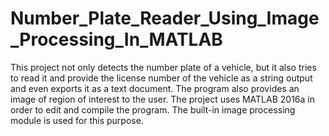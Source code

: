 # Number_Plate_Reader_Using_Image_Processing_In_MATLAB
This project not only detects the number plate of a vehicle, but it also tries to read it and provide the license number of the vehicle as a string output and even exports it as a text document. The program also provides an image of region of interest to the user.  The project uses MATLAB 2016a in order to edit and compile the program. The built-in image processing module is used for this purpose.
